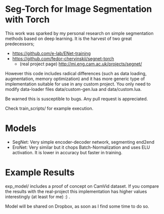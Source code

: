 # Seg-Torch for Image Segmentation with Torch

This work was sparked by my personal research on simple segmentation methods based on deep learning. It is the harvest of two great predecessors;

* https://github.com/e-lab/ENet-training
* https://github.com/fedor-chervinskii/segnet-torch
  * (real project page) http://mi.eng.cam.ac.uk/projects/segnet/

However this code includes radical differences (such as data loading, augmentation, memory optimization) and it has more generic type of implementation suitable for use in any custom project. You only need to modify data-loader files data/custom-gen.lua and data/custom.lua.

Be warned this is susceptible to bugs. Any pull request is appreciated.

Check train_scripts/ for example execution.

# Models

* SegNet: Very simple encoder-decoder network, segmenting end2end
* EroNet: Very similar but it chops Batch-Normalization and uses ELU activation. It is lower in accuracy but faster in training.

# Example Results

exp_model/ includes a proof of concept on CamVid dataset. If you compare the results with the real-project this implementation has higher values interestingly (at least for me) :) .

Model will be shared on Dropbox, as soon as I find some time to do so.
